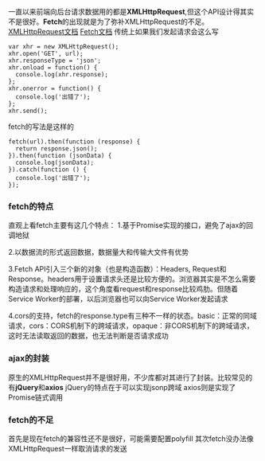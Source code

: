 一直以来前端向后台请求数据用的都是**XMLHttpRequest**,但这个API设计得其实不是很好。**Fetch**的出现就是为了弥补XMLHttpRequest的不足。
[XMLHttpRequest文档](https://developer.mozilla.org/zh-CN/docs/Web/API/XMLHttpRequest)
[Fetch文档](https://github.github.io/fetch/)
传统上如果我们发起请求会这么写
```
var xhr = new XMLHttpRequest();
xhr.open('GET', url);
xhr.responseType = 'json';
xhr.onload = function() {
  console.log(xhr.response);
};
xhr.onerror = function() {
  console.log('出错了');
};
xhr.send();
```
fetch的写法是这样的
```
fetch(url).then(function (response) {
  return response.json();
}).then(function (jsonData) {
  console.log(jsonData);
}).catch(function () {
  console.log('出错了');
});
```
### fetch的特点
直观上看fetch主要有这几个特点：
1.基于Promise实现的接口，避免了ajax的回调地狱

2.以数据流的形式返回数据，数据量大和传输大文件有优势

3.Fetch API引入三个新的对象（也是构造函数）：Headers, Request和Response。headers用于设置请求头还是比较方便的。浏览器其实是不怎么需要构造请求和处理响应的，这个角度看request和response比较鸡肋。但随着Service Worker的部署，以后浏览器也可以向Service Worker发起请求

4.cors的支持，fetch的response.type有三种不一样的状态。basic：正常的同域请求，cors：CORS机制下的跨域请求，opaque：非CORS机制下的跨域请求，这时无法读取返回的数据，也无法判断是否请求成功

### ajax的封装
原生的XMLHttpRequest并不是很好用，不少库都对其进行了封装。比较常见的有**jQuery**和**axios**
jQuery的特点在于可以实现jsonp跨域
axios则是实现了Promise链式调用
### fetch的不足
首先是现在fetch的兼容性还不是很好，可能需要配置polyfill
其次fetch没办法像XMLHttpRequest一样取消请求的发送